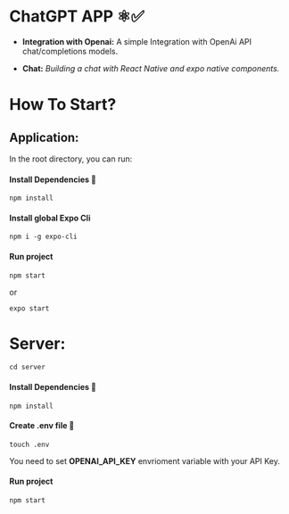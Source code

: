 # ChatGPT APP ⚛️✅

-   **Integration with Openai:** A simple Integration with OpenAi API chat/completions models.

-   **Chat:** _Building a chat with React Native and expo native components._

# How To Start?

## Application:

In the root directory, you can run:

#### Install Dependencies 📂

```
npm install
```

#### Install global Expo Cli

```
npm i -g expo-cli
```

#### Run project

```
npm start
```

or

```
expo start
```

# Server:

```
cd server
```

#### Install Dependencies 📂

```
npm install
```

#### Create .env file 📂

```
touch .env
```

You need to set **OPENAI_API_KEY** envrioment variable with your API Key.

#### Run project

```
npm start
```
